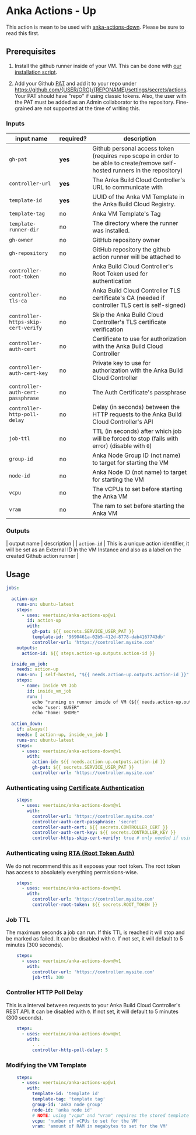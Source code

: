 # Anka Actions - Up

This action is mean to be used with [anka-actions-down](https://github.com/veertuinc/anka-actions-up). Please be sure to read this first.

## Prerequisites

1. Install the github runner inside of your VM. This can be done with [our installation script](https://github.com/veertuinc/getting-started/blob/master/GITHUB_ACTIONS/install.sh).

2. Add your Github [PAT](https://docs.github.com/en/authentication/keeping-your-account-and-data-secure/creating-a-personal-access-token) and add it to your repo under https://github.com/{USER/ORG}/{REPONAME}/settings/secrets/actions. Your PAT should have "repo" if using classic tokens. Also, the user with the PAT must be added as an Admin collaborator to the repository. Fine-grained are not supported at the time of writing this.

### Inputs

| input name  | required? | description |
|--------------|-------------|-----------|
| `gh-pat` | **yes** | Github personal access token (requires `repo` scope in order to be able to create/remove self-hosted runners in the repository) |
| `controller-url` | **yes** | The Anka Build Cloud Controller's URL to communicate with |
| `template-id` | **yes** | UUID of the Anka VM Template in the Anka Build Cloud Registry. |
| `template-tag` | no | Anka VM Template's Tag |
| `template-runner-dir` | no | The directory where the runner was installed. |
| `gh-owner` | no | GitHub repository owner |
| `gh-repository` | no | GitHub repository the github action runner will be attached to |
| `controller-root-token` | no | Anka Build Cloud Controller's Root Token used for authentication |
| `controller-tls-ca` | no | Anka Build Cloud Controller TLS certificate's CA (needed if controller TLS cert is self-signed) |
| `controller-https-skip-cert-verify` | no | Skip the Anka Build Cloud Controller's TLS certificate verification |
| `controller-auth-cert` | no | Certificate to use for authorization with the Anka Build Cloud Controller |
| `controller-auth-cert-key` | no | Private key to use for authorization with the Anka Build Cloud Controller |
| `controller-auth-cert-passphrase` | no | The Auth Certificate's passphrase |
| `controller-http-poll-delay` | no | Delay (in seconds) between the HTTP requests to the Anka Build Cloud Controller's API |
| `job-ttl` | no | TTL (in seconds) after which job will be forced to stop (fails with error) (disable with `0`) |
| `group-id` | no | Anka Node Group ID (not name) to target for starting the VM |
| `node-id` | no | Anka Node ID (not name) to target for starting the VM |
| `vcpu` | no | The vCPUs to set before starting the Anka VM |
| `vram` | no | The ram to set before starting the Anka VM |

### Outputs

| output name | description |
| `action-id` | This is a unique action identifier, it will be set as an External ID in the VM Instance and also as a label on the created Github action runner |

## Usage

```yaml
jobs:
 
  action-up:
    runs-on: ubuntu-latest
    steps:
      - uses: veertuinc/anka-actions-up@v1
        id: action-up
        with:
          gh-pat: ${{ secrets.SERVICE_USER_PAT }}
          template-id: '9690461a-02b5-412d-8778-dab4167743db'
          controller-url: 'https://controller.mysite.com'
    outputs:
      action-id: ${{ steps.action-up.outputs.action-id }}

  inside_vm_job:
    needs: action-up
    runs-on: [ self-hosted, "${{ needs.action-up.outputs.action-id }}" ]
    steps:
      - name: Inside VM Job
        id: inside_vm_job
        run: |
          echo "running on runner inside of VM (${{ needs.action-up.outputs.action-id }})"
          echo "user: $USER"
          echo "home: $HOME"
          
  action_down:
    if: always()
    needs: [ action-up, inside_vm_job ]
    runs-on: ubuntu-latest
    steps:
      - uses: veertuinc/anka-actions-down@v1
        with:
          action-id: ${{ needs.action-up.outputs.action-id }}
          gh-pat: ${{ secrets.SERVICE_USER_PAT }}
          controller-url: 'https://controller.mysite.com'
```

### Authenticating using [Certificate Authentication](https://docs.veertu.com/anka/anka-build-cloud/advanced-security-features/certificate-authentication/)

```yaml
    steps:
      - uses: veertuinc/anka-actions-down@v1
        with:
          controller-url: 'https://controller.mysite.com'
          controller-auth-cert-passphrase: 'secret'
          controller-auth-cert: ${{ secrets.CONTROLLER_CERT }}
          controller-auth-cert-key: ${{ secrets.CONTROLLER_KEY }}
          controller-https-skip-cert-verify: true # only needed if using self-signed cert for HTTPS/TLS
```

### Authenticating using [RTA (Root Token Auth)](https://docs.veertu.com/anka/anka-build-cloud/advanced-security-features/token-authentication/#protecting-your-cloud-with-rta-root-token-auth)

We do not recommend this as it exposes your root token. The root token has access to absolutely everything permissions-wise.

```yaml
    steps:
      - uses: veertuinc/anka-actions-down@v1
        with:
          controller-url: 'https://controller.mysite.com'
          controller-root-token: ${{ secrets.ROOT_TOKEN }}
```

### Job TTL

The maximum seconds a job can run. If this TTL is reached it will stop and be marked as failed. It can be disabled with `0`. If not set, it will default to 5 minutes (300 seconds).

```yaml
    steps:
      - uses: veertuinc/anka-actions-down@v1
        with:
          controller-url: 'https://controller.mysite.com'
          job-ttl: 300
```

### Controller HTTP Poll Delay

This is a interval between requests to your Anka Build Cloud Controller's REST API. It can be disabled with `0`. If not set, it will default to 5 minutes (300 seconds).

```yaml
    steps:
      - uses: veertuinc/anka-actions-down@v1
        with:
          . . .
          controller-http-poll-delay: 5
```

### Modifying the VM Template

```yaml
    steps:
      - uses: veertuinc/anka-actions-up@v1
        with:
          template-id: 'template id'
          template-tag: 'template tag'
          group-id: 'anka node group'
          node-id: 'anka node id'
          # NOTE: using "vcpu" and "vram" requires the stored template to be in stopped state
          vcpu: 'number of vCPUs to set for the VM'
          vram: 'amount of RAM in megabytes to set for the VM'
```
